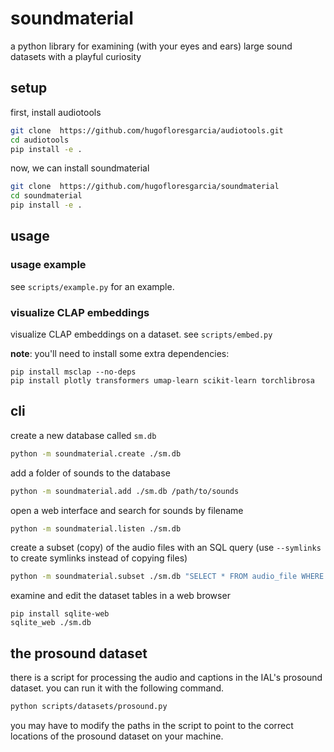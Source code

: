 # soundmaterial
a python library for examining (with your eyes and ears) large sound datasets with a playful curiosity 

## setup
first, install audiotools
```bash
git clone  https://github.com/hugofloresgarcia/audiotools.git
cd audiotools
pip install -e .
```

now, we can install soundmaterial
```bash
git clone  https://github.com/hugofloresgarcia/soundmaterial
cd soundmaterial
pip install -e .
```

## usage 

### usage example
see `scripts/example.py` for an example. 

### visualize CLAP embeddings
visualize CLAP embeddings on a dataset. 
see `scripts/embed.py`

**note**: you'll need to install some extra dependencies: 
```
pip install msclap --no-deps
pip install plotly transformers umap-learn scikit-learn torchlibrosa 
```

## cli

create a new database called `sm.db`
```bash
python -m soundmaterial.create ./sm.db
```

add a folder of sounds to the database
```bash
python -m soundmaterial.add ./sm.db /path/to/sounds
```

open a web interface and search for sounds by filename
```bash
python -m soundmaterial.listen ./sm.db
```

create a subset (copy) of the audio files with an SQL query (use `--symlinks` to create symlinks instead of copying files)
```bash
python -m soundmaterial.subset ./sm.db "SELECT * FROM audio_file WHERE duration < 300" --output_folder data/subset --symlinks
```

examine and edit the dataset tables in a web browser
```
pip install sqlite-web
sqlite_web ./sm.db
```


## the prosound dataset
there is a script for processing the audio and captions in the IAL's prosound dataset. 
you can run it with the following command.

```bash
python scripts/datasets/prosound.py
```

you may have to modify the paths in the script to point to the correct locations of the prosound dataset on your machine.

